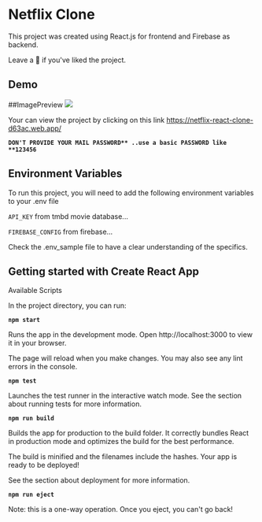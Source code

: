 
# Netflix Clone

This project was created using React.js for frontend and Firebase as backend.

Leave a 🌟 if you've liked the project.
## Demo

##ImagePreview
![](https://github.com/Thanushh/Netflix-React-Clone/blob/main/project-screenshots/project-image-preview.gif)

Your can view the project by clicking on this link 
https://netflix-react-clone-d63ac.web.app/

**`DON'T PROVIDE YOUR MAIL PASSWORD** ..use a basic PASSWORD like **123456`**



## Environment Variables

To run this project, you will need to add the following environment variables to your .env file

`API_KEY` from tmbd movie database...

`FIREBASE_CONFIG` from firebase...

Check the .env_sample file to have a clear understanding of the specifics.
 


## Getting started with Create React App

Available Scripts

In the project directory, you can run:

**`npm start`**

Runs the app in the development mode.
Open http://localhost:3000 to view it in your browser.

The page will reload when you make changes.
You may also see any lint errors in the console.

**`npm test`**

Launches the test runner in the interactive watch mode.
See the section about running tests for more information.

**`npm run build`**

Builds the app for production to the build folder.
It correctly bundles React in production mode and optimizes the build for the best performance.

The build is minified and the filenames include the hashes.
Your app is ready to be deployed!

See the section about deployment for more information.

**`npm run eject`**

Note: this is a one-way operation. Once you eject, you can't go back!

